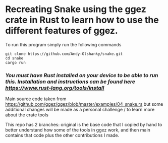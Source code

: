 # Recreating Snake using the ggez crate in Rust to learn how to use the different features of ggez.

To run this program simply run the following commands
```
git clone https://github.com/Andy-Olshanky/snake.git
cd snake
cargo run
```
### *You must have Rust installed on your device to be able to run this. Installation and instructions can be found here https://www.rust-lang.org/tools/install*

Main source code taken from https://github.com/ggez/ggez/blob/master/examples/04_snake.rs but some additional changes will be made as a personal challenge / to learn more about the crate tools

This repo has 2 branches: original is the base code that I copied by hand to better understand how some of the tools in ggez work, and then main contains that code plus the other contributions I made.
